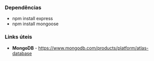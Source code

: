 

### Dependências
- npm install express
- npm install mongoose


### Links úteis
- **MongoDB** - https://www.mongodb.com/products/platform/atlas-database